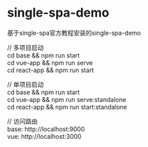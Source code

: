 # single-spa-demo

基于single-spa官方教程安装的single-spa-demo

// 多项目启动  
cd base && npm run start  
cd vue-app && npm run serve  
cd react-app && npm run start  

// 单项目启动  
cd base && npm run start  
cd vue-app && npm run serve:standalone  
cd react-app && npm run start:standalone  

// 访问路由  
base: http://localhost:9000  
vue: http://localhost:3000  
